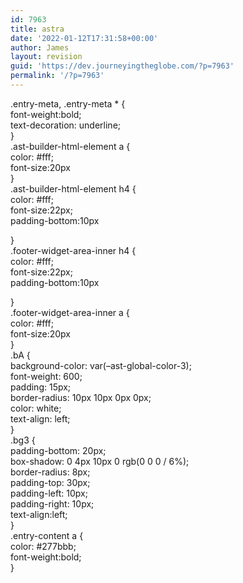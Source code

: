 ```yaml
---
id: 7963
title: astra
date: '2022-01-12T17:31:58+00:00'
author: James
layout: revision
guid: 'https://dev.journeyingtheglobe.com/?p=7963'
permalink: '/?p=7963'
---
```


.entry-meta, .entry-meta \* {  
 font-weight:bold;  
 text-decoration: underline;  
}  
.ast-builder-html-element a {  
 color: #fff;  
 font-size:20px  
}  
.ast-builder-html-element h4 {  
 color: #fff;  
 font-size:22px;  
 padding-bottom:10px

}  
.footer-widget-area-inner h4 {  
 color: #fff;  
 font-size:22px;  
 padding-bottom:10px

}  
.footer-widget-area-inner a {  
 color: #fff;  
 font-size:20px  
}  
.bA {  
 background-color: var(–ast-global-color-3);  
 font-weight: 600;  
 padding: 15px;  
 border-radius: 10px 10px 0px 0px;  
 color: white;  
 text-align: left;  
}  
.bg3 {  
 padding-bottom: 20px;  
 box-shadow: 0 4px 10px 0 rgb(0 0 0 / 6%);  
 border-radius: 8px;  
 padding-top: 30px;  
 padding-left: 10px;  
 padding-right: 10px;  
 text-align:left;  
}  
.entry-content a {  
 color: #277bbb;  
 font-weight:bold;  
}